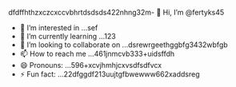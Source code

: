dfdffhthzxczcxccvbhrtdsdsds422nhng32m- 👋 Hi, I’m @fertyks45
- 👀 I’m interested in ...sef
- 🌱 I’m currently learning ...123
- 💞️ I’m looking to collaborate on ...dsrewrgeethggbfg3432wbfgb
- 📫 How to reach me ...461jnmcvb333+uidsffdh
- 😄 Pronouns: ...596+xcvjhmhjcxvsdfsdfvcx
- ⚡ Fun fact: ...22dfggdf213uujtgfbwewww662xaddsreg
<!---rhtwqeddssdfgbdfgiuiuig554dsff
fertyks/fertyks is a ✨ special ✨ repository becauseasf its 123README.md` (thsdfis file) appears on your GitHub profil4az5ewf5e366dfgdfg
You can click the Preview link to take a look at your changes.fwewwcvbvcbsfd
gddg64562626cxvxcvbggbgngndsdsfewfew
dsdgf
